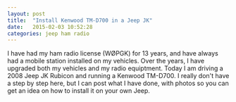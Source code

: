 ```yaml
---
layout: post
title:  "Install Kenwood TM-D700 in a Jeep JK"
date:   2015-02-03 10:52:28
categories: jeep ham radio
---
```

I have had my ham radio license (WØPGK) for 13 years, and have always had a mobile station installed on my vehicles.  Over the years, I have upgraded both my vehicles and my radio equiptment.  Today I am driving a 2008 Jeep JK Rubicon and running a Kenwood TM-D700.  I really don't have a step by step here, but I can post what I have done, with photos so you can get an idea on how to install it on your own Jeep.  


